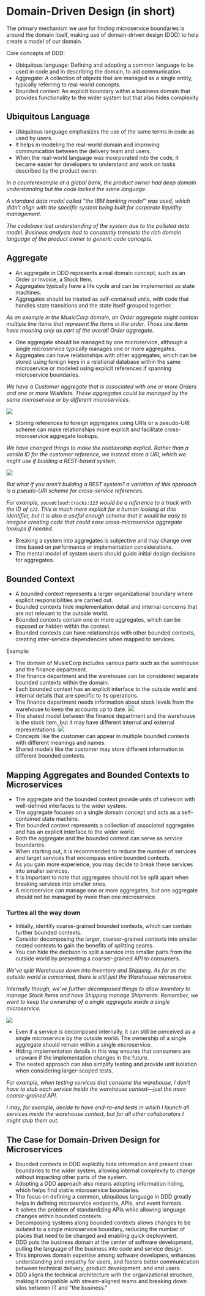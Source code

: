 # Domain-Driven Design (in short)

The primary mechanism we use for finding microservice boundaries is around the domain itself, making use of domain-driven design (DDD) to help create a model of our domain.

Core concepts of DDD:

- Ubiquitous language: Defining and adopting a common language to be used in code and in describing the domain, to aid communication.
- Aggregate: A collection of objects that are managed as a single entity, typically referring to real-world concepts.
- Bounded context: An explicit boundary within a business domain that provides functionality to the wider system but that also hides complexity


## Ubiquitous Language

- Ubiquitous language emphasizes the use of the same terms in code as used by users.
- It helps in modeling the real-world domain and improving communication between the delivery team and users.
- When the real-world language was incorporated into the code, it became easier for developers to understand and work on tasks described by the product owner.

*In a counterexample at a global bank, the product owner had deep domain understanding but the code lacked the same language.*

*A standard data model called "the IBM banking model" was used, which didn't align with the specific system being built for corporate liquidity management.*

*The codebase lost understanding of the system due to the polluted data model. Business analysts had to constantly translate the rich domain language of the product owner to generic code concepts.*


## Aggregate

- An aggregate in DDD represents a real domain concept, such as an Order or Invoice, a Stock Item.
- Aggregates typically have a life cycle and can be implemented as state machines.
- Aggregates should be treated as self-contained units, with code that handles state transitions and the state itself grouped together.

*As an example in the MusicCorp domain, an Order aggregate might contain multiple line items that represent the items in the order. Those line items have meaning only as part of the overall Order aggregate.*

- One aggregate should be managed by one microservice, although a single microservice typically manages one or more aggregates.
- Aggregates can have relationships with other aggregates, which can be stored using foreign keys in a relational database within the same microservice or modeled using explicit references if spanning microservice boundaries.

*We have a Customer aggregate that is associated with one or more Orders and one or more Wishlists. These aggregates could be managed by the same microservice or by different microservices.*

![](images/aggregate-rel.png)

- Storing references to foreign aggregates using URIs or a pseudo-URI scheme can make relationships more explicit and facilitate cross-microservice aggregate lookups.

*We have changed things to make the relationship explicit. Rather than a vanilla ID for the customer reference, we instead store a URI, which we might use if building a REST-based system.*

![](images/aggregate-uri.png)

*But what if you aren't building a REST system? a variation of this approach is a pseudo-URI scheme for cross-service references.*

*For example, `soundcloud:tracks:123` would be a reference to a track with the ID of `123`. This is much more explicit for a human looking at this identifier, but it is also a useful enough scheme that it would be easy to imagine creating code that could ease cross-microservice aggregate lookups if needed.*

- Breaking a system into aggregates is subjective and may change over time based on performance or implementation considerations.
- The mental model of system users should guide initial design decisions for aggregates.


## Bounded Context

- A bounded context represents a larger organizational boundary where explicit responsibilities are carried out.
- Bounded contexts hide implementation detail and internal concerns that are not relevant to the outside world.
- Bounded contexts contain one or more aggregates, which can be exposed or hidden within the context.
- Bounded contexts can have relationships with other bounded contexts, creating inter-service dependencies when mapped to services.

Example:

- The domain of MusicCorp includes various parts such as the warehouse and the finance department.
- The finance department and the warehouse can be considered separate bounded contexts within the domain.
- Each bounded context has an explicit interface to the outside world and internal details that are specific to its operations.
- The finance department needs information about stock levels from the warehouse to keep the accounts up to date.
![](images/bc-1.png)
- The shared model between the finance department and the warehouse is the stock item, but it may have different internal and external representations.
![](images/bc-2.png)
- Concepts like the customer can appear in multiple bounded contexts with different meanings and names.
- Shared models like the customer may store different information in different bounded contexts.


## Mapping Aggregates and Bounded Contexts to Microservices

- The aggregate and the bounded context provide units of cohesion with well-defined interfaces to the wider system.
- The aggregate focuses on a single domain concept and acts as a self-contained state machine.
- The bounded context represents a collection of associated aggregates and has an explicit interface to the wider world.
- Both the aggregate and the bounded context can serve as service boundaries.
- When starting out, it is recommended to reduce the number of services and target services that encompass entire bounded contexts.
- As you gain more experience, you may decide to break these services into smaller services.
- It is important to note that aggregates should not be split apart when breaking services into smaller ones.
- A microservice can manage one or more aggregates, but one aggregate should not be managed by more than one microservice.

### Turtles all the way down

- Initially, identify coarse-grained bounded contexts, which can contain further bounded contexts.
- Consider decomposing the larger, coarser-grained contexts into smaller nested contexts to gain the benefits of splitting seams.
- You can hide the decision to split a service into smaller parts from the outside world by presenting a coarser-grained API to consumers.

*We've split Warehouse down into Inventory and Shipping. As far as the outside world is concerned, there is still just the Warehouse microservice.* 

*Internally though, we've further decomposed things to allow Inventory to manage Stock Items and have Shipping manage Shipments. Remember, we want to keep the ownership of a single aggregate inside a single microservice.*

![](images/mapping-agbc.png)

- Even if a service is decomposed internally, it can still be perceived as a single microservice by the outside world. The ownership of a single aggregate should remain within a single microservice.
- Hiding implementation details in this way ensures that consumers are unaware if the implementation changes in the future.
- The nested approach can also simplify testing and provide unit isolation when considering larger-scoped tests.

*For example, when testing services that consume the warehouse, I don't have to stub each service inside the warehouse context—just the more coarse-grained API.*

*I may, for example, decide to have end-to-end tests in which I launch all services inside the warehouse context, but for all other collaborators I might stub them out.*


## The Case for Domain-Driven Design for Microservices

- Bounded contexts in DDD explicitly hide information and present clear boundaries to the wider system, allowing internal complexity to change without impacting other parts of the system.
- Adopting a DDD approach also means adopting information hiding, which helps find stable microservice boundaries.
- The focus on defining a common, ubiquitous language in DDD greatly helps in defining microservice endpoints, APIs, and event formats.
- It solves the problem of standardizing APIs while allowing language changes within bounded contexts.
- Decomposing systems along bounded contexts allows changes to be isolated to a single microservice boundary, reducing the number of places that need to be changed and enabling quick deployment.
- DDD puts the business domain at the center of software development, pulling the language of the business into code and service design.
- This improves domain expertise among software developers, enhances understanding and empathy for users, and fosters better communication between technical delivery, product development, and end users.
- DDD aligns the technical architecture with the organizational structure, making it compatible with stream-aligned teams and breaking down silos between IT and "the business."